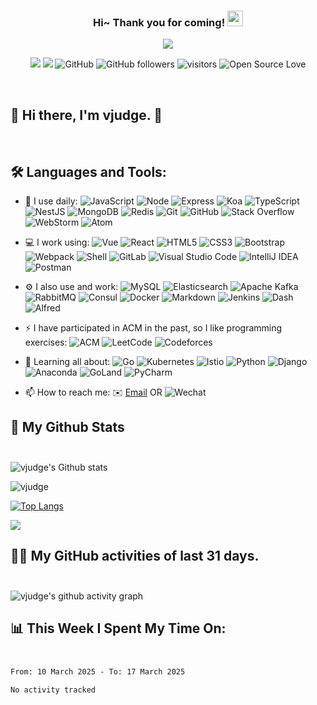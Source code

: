<!--
<hr>
**vjudge/vjudge** is a ✨ _special_ ✨ repository because its `README.md` (this file) appears on your GitHub profile.

Here are some ideas to get you started:

- 🔭 I’m currently working on ...
- 🌱 I’m currently learning ...
- 👯 I’m looking to collaborate on ...
- 🤔 I’m looking for help with ...
- 💬 Ask me about ...
- 📫 How to reach me: ...
- 😄 Pronouns: ...
- ⚡ Fun fact: ...
-->

<h3 align="center">
    Hi~ Thank you for coming!
    <img src="https://media.giphy.com/media/hvRJCLFzcasrR4ia7z/giphy.gif" width="25px">
</h3>

<!-- Typing SVG - https://github.com/DenverCoder1/readme-typing-svg -->
<!-- Typing SVG Fast Demo - https://readme-typing-svg.herokuapp.com/demo/ -->
<p align="center">
    <img src="https://readme-typing-svg.herokuapp.com?color=e65e2a&width=380&height=45&lines=Full+Stack+developer;Self-taught+Code+Designer;Always+learning+new+things">
</p>

<p align="center">
    <img src="https://img.shields.io/badge/gender-%F0%9F%A4%B5-critical">
    <a href="https://vjudge.com" target="_blank"><img src="https://img.shields.io/badge/website-vjudge.com-orange"></a>
    <!-- https://visitor-badge.glitch.me/ -->
    <img src="https://img.shields.io/badge/dynamic/json?logo=github&label=GitHub&labelColor=495867&color=495867&query=%24.data.totalSubs&url=https%3A%2F%2Fapi.spencerwoo.com%2Fsubstats%2F%3Fsource%3Dgithub%26queryKey%3Dhayschan&style=flat-square" alt="GitHub">
    <img alt="GitHub followers" src="https://img.shields.io/github/followers/vjudge?style=social" />
    <img src="https://visitor-badge.glitch.me/badge?page_id=vjudge.vjudge" alt="visitors">
    <img src="https://badges.frapsoft.com/os/v1/open-source.svg?v=102" alt="Open Source Love">
</p>

<br/>

## 🎉 Hi there, I'm vjudge. 👋
<br />

## 🛠️ **Languages and Tools:**
<!-- https://github.com/simple-icons/simple-icons/blob/develop/slugs.md -->
<!-- https://img.shields.io/badge/{左半部分标签}-{右半部分标签}-{右半部分颜色}.svg?logoWidth=100&logo=【base64编码后的图片数据】 -->
<!--
&logoColor=white
语言类(Node，JavaScript，HTML5，CSS3，Shell，Markdown，Go，TypeScript，Python): #F4606C (红色系)
框架类(Express，Koa，NestJS, Vue，React，Webpack，Bootstrap，Django): #ECAD9E #F05F00 (橙色系)
技术类(RabbitMQ, Apache Kafka): #E6CEAC #FFDC28 (黄色系)
数据库类(MongoDB，Redis，MySQL，Elasticsearch，Consul)：#BEE7E9 #0088FF (蓝色系)
运维工具类(Docker，Kubernetes，Istio，Jenkins)：#19CAAD #3DDC84 (绿色系)
开发工具类(Git，GitLab，Postman，Anaconda)：#BEEDC7 #78FF96 (青色系)
软件类(Dash，Alfred)：#8CC7B5 #01D277 (绿色系)
IDE类(Atom，Visual Studio Code，IntelliJ IDEA，WebStorm, PyCharm): #9B59B6 #7764FA (紫色系)
平台类(GitHub，Stack Overflow，ACM，LeetCode，Codeforces)：#95A5A6 #141E24 (黑色系)
-->
- 🚀 I use daily:
  ![JavaScript](https://img.shields.io/badge/-JavaScript-F4606C.svg?logo=javascript&style=for-the-badge)
  ![Node](https://img.shields.io/badge/-Node.JS-F4606C.svg?logo=Node.js&style=for-the-badge)
  ![Express](https://img.shields.io/badge/-Express.JS-ECAD9E.svg?logo=Express&style=for-the-badge)
  ![Koa](https://img.shields.io/badge/-Koa-ECAD9E?logo=koa&style=for-the-badge)
  ![TypeScript](https://img.shields.io/badge/-TypeScript-F4606C.svg?logo=typescript&style=for-the-badge)
  ![NestJS](https://img.shields.io/badge/-NestJS-ECAD9E.svg?logo=nestjs&style=for-the-badge)
  ![MongoDB](https://img.shields.io/badge/-MongoDB-BEE7E9.svg?logo=mongodb&style=for-the-badge)
  ![Redis](https://img.shields.io/badge/-Redis-BEE7E9.svg?logo=redis&style=for-the-badge)
  ![Git](https://img.shields.io/badge/-Git-BEEDC7.svg?logo=git&style=for-the-badge)
  ![GitHub](https://img.shields.io/badge/-GitHub-95A5A6.svg?logo=github&style=for-the-badge)
  ![Stack Overflow](https://img.shields.io/badge/-Stack%20Overflow-95A5A6.svg?logo=stack-overflow&style=for-the-badge)
  ![WebStorm](https://img.shields.io/badge/-WebStorm-9B59B6.svg?logo=webstorm&style=for-the-badge)
  ![Atom](https://img.shields.io/badge/-Atom-9B59B6.svg?logo=atom&style=for-the-badge)

- 💻 I work using:
  ![Vue](https://img.shields.io/badge/-Vue-ECAD9E.svg?logo=vue.js&style=for-the-badge)
  ![React](https://img.shields.io/badge/-React-ECAD9E.svg?logo=react&style=for-the-badge)
  ![HTML5](https://img.shields.io/badge/-HTML5-F4606C.svg?logo=html5&style=for-the-badge)
  ![CSS3](https://img.shields.io/badge/-CSS3-F4606C.svg?logo=css3&style=for-the-badge)
  ![Bootstrap](https://img.shields.io/badge/-Bootstrap-ECAD9E.svg?logo=bootstrap&style=for-the-badge)
  ![Webpack](https://img.shields.io/badge/-Webpack-ECAD9E.svg?logo=webpack&style=for-the-badge)
  ![Shell](https://img.shields.io/badge/-Shell-F4606C.svg?logo=shell&style=for-the-badge)
  ![GitLab](https://img.shields.io/badge/-GitLab-BEEDC7.svg?logo=gitlab&style=for-the-badge)
  ![Visual Studio Code](https://img.shields.io/badge/-VS%20Code-9B59B6.svg?logo=visual-studio-code&style=for-the-badge)
  ![IntelliJ IDEA](https://img.shields.io/badge/-IntelliJ%20IDEA-9B59B6.svg?logo=intellijidea&style=for-the-badge)
  ![Postman](https://img.shields.io/badge/-Postman-BEEDC7.svg?logo=postman&style=for-the-badge)
  
- ⚙️ I also use and work:
  ![MySQL](https://img.shields.io/badge/-MySQL-BEE7E9.svg?logo=mysql&style=for-the-badge)
  ![Elasticsearch](https://img.shields.io/badge/-Elasticsearch-BEE7E9.svg?logo=elastic&style=for-the-badge)
  ![Apache Kafka](https://img.shields.io/badge/-Apache%20Kafka-E6CEAC.svg?logo=apachekafka&style=for-the-badge)
  ![RabbitMQ](https://img.shields.io/badge/-RabbitMQ-E6CEAC.svg?logo=rabbitmq&style=for-the-badge)
  ![Consul](https://img.shields.io/badge/-Consul-BEE7E9.svg?logo=consul&style=for-the-badge)
  ![Docker](https://img.shields.io/badge/-Docker-19CAAD.svg?logo=docker&style=for-the-badge)
  ![Markdown](https://img.shields.io/badge/-Markdown-F4606C.svg?logo=markdown&style=for-the-badge)
  ![Jenkins](https://img.shields.io/badge/-Jenkins-19CAAD.svg?logo=jenkins&style=for-the-badge)
  ![Dash](https://img.shields.io/badge/-Dash-8CC7B5.svg?logo=dash&style=for-the-badge)
  ![Alfred](https://img.shields.io/badge/-Alfred-8CC7B5.svg?logo=alfred&style=for-the-badge)

- ⚡ I have participated in ACM in the past, so I like programming exercises:
  ![ACM](https://img.shields.io/badge/-ACM-95A5A6.svg?logo=acm&style=for-the-badge)
  ![LeetCode](https://img.shields.io/badge/-LeetCode-95A5A6.svg?logo=leetCode&style=for-the-badge)
  ![Codeforces](https://img.shields.io/badge/-Codeforces-95A5A6.svg?logo=codeforces&style=for-the-badge)

- 🌱 Learning all about:
  ![Go](https://img.shields.io/badge/-Go-F4606C.svg?logo=go&style=for-the-badge)
  ![Kubernetes](https://img.shields.io/badge/-Kubernetes-19CAAD.svg?logo=kubernetes&style=for-the-badge)
  ![Istio](https://img.shields.io/badge/-Istio-19CAAD.svg?logo=istio&style=for-the-badge) 
  ![Python](https://img.shields.io/badge/-Python-F4606C.svg?logo=python&style=for-the-badge)
  ![Django](https://img.shields.io/badge/-Django-ECAD9E.svg?logo=django&style=for-the-badge)
  ![Anaconda](https://img.shields.io/badge/-Anaconda-BEEDC7.svg?logo=anaconda&style=for-the-badge)
  ![GoLand](https://img.shields.io/badge/-GoLand-9B59B6.svg?logo=goland&style=for-the-badge)
  ![PyCharm](https://img.shields.io/badge/-PyCharm-9B59B6.svg?logo=pycharm&style=for-the-badge)
  <!-- ![Java](https://img.shields.io/badge/-java-3f4441?style=for-the-badge&logo=java) -->

- 📫 How to reach me:
  ✉️ [Email](mailto:gradonday@gmail.com) OR ![Wechat](https://img.shields.io/badge/-1156638549-01D277.svg?logo=wechat&logoColor=white)


<!-- START NEW SECTION -->

## 🔭 **My Github Stats** <br /> <br />

<!-- <img src="https://github-readme-stats.vercel.app/api/?username=vjudge&theme=bear&show_icons=true&count_private=true" alt="vjudge's GitHub Stats"> -->

![vjudge's Github stats](https://github-readme-stats.vercel.app/api?username=vjudge&show_icons=true&theme=bear&hide_title=false)

![vjudge](https://github-readme-streak-stats.herokuapp.com/?user=vjudge&theme=dark)

[![Top Langs](https://github-readme-stats.vercel.app/api/top-langs/?username=vjudge&show_icons=true&card_width=450&theme=radical&layout=compact&langs_count=10&hide_title=true)](https://github.com/vjudge)

![](https://github-profile-summary-cards.vercel.app/api/cards/profile-details?username=vjudge&theme=monokai)



<!-- https://github.com/ashutosh00710/github-readme-activity-graph -->
 ## 👨‍💻 **My GitHub activities of last 31 days.** <br /> <br />

![vjudge's github activity graph](https://activity-graph.herokuapp.com/graph?username=vjudge&theme=react-dark&area=true&custom_title=vjudge's%20Graph)



<!-- waka readme - https://github.com/athul/waka-readme -->
## 📊 **This Week I Spent My Time On:** <br /><br />

<!--START_SECTION:waka-->

```txt
From: 10 March 2025 - To: 17 March 2025

No activity tracked
```

<!--END_SECTION:waka-->
